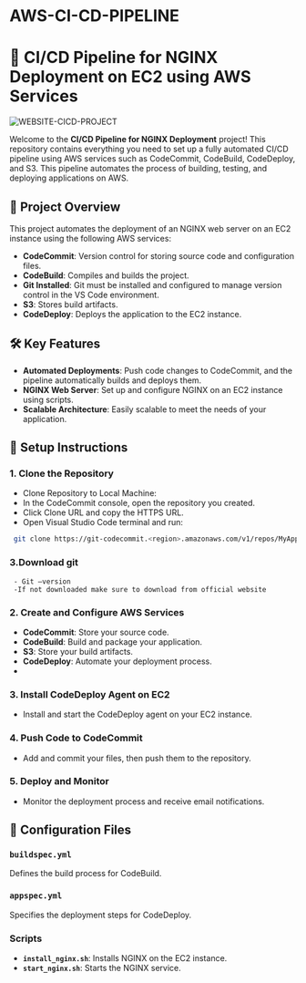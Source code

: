 # AWS-CI-CD-PIPELINE
# 🚀 CI/CD Pipeline for NGINX Deployment on EC2 using AWS Services

![WEBSITE-CICD-PROJECT](https://github.com/user-attachments/assets/b8162366-e7e6-4370-af7f-97e6edbec0b9)

Welcome to the **CI/CD Pipeline for NGINX Deployment** project! This repository contains everything you need to set up a fully automated CI/CD pipeline using AWS services such as CodeCommit, CodeBuild, CodeDeploy, and S3. This pipeline automates the process of building, testing, and deploying applications on AWS.



## 🌟 **Project Overview**

This project automates the deployment of an NGINX web server on an EC2 instance using the following AWS services:

- **CodeCommit**: Version control for storing source code and configuration files.
- **CodeBuild**: Compiles and builds the project.
- **Git Installed**: Git must be installed and configured to manage version control in the VS 
      Code environment. 
- **S3**: Stores build artifacts.
- **CodeDeploy**: Deploys the application to the EC2 instance.

## 🛠️ **Key Features**

- **Automated Deployments**: Push code changes to CodeCommit, and the pipeline automatically builds and deploys them.
- **NGINX Web Server**: Set up and configure NGINX on an EC2 instance using scripts.
- **Scalable Architecture**: Easily scalable to meet the needs of your application.

## 🔧 **Setup Instructions**

### 1. **Clone the Repository**
  - Clone Repository to Local Machine: 
  - In the CodeCommit console, open the repository you created. 
  - Click Clone URL and copy the HTTPS URL.
  - Open Visual Studio Code terminal and run: 
  ```bash
   git clone https://git-codecommit.<region>.amazonaws.com/v1/repos/MyAppRepo
   ```

### 3.**Download git**
     
     - Git –version 
     -If not downloaded make sure to download from official website

### 2. **Create and Configure AWS Services**
   - **CodeCommit**: Store your source code.
   - **CodeBuild**: Build and package your application.
   - **S3**: Store your build artifacts.
   - **CodeDeploy**: Automate your deployment process.
   - 

### 3. **Install CodeDeploy Agent on EC2**
   - Install and start the CodeDeploy agent on your EC2 instance.

### 4. **Push Code to CodeCommit**
   - Add and commit your files, then push them to the repository.

### 5. **Deploy and Monitor**
   - Monitor the deployment process and receive email notifications.

## 📝 **Configuration Files**

### **`buildspec.yml`**
Defines the build process for CodeBuild.

### **`appspec.yml`**
Specifies the deployment steps for CodeDeploy.

### **Scripts**
- **`install_nginx.sh`**: Installs NGINX on the EC2 instance.
- **`start_nginx.sh`**: Starts the NGINX service.
